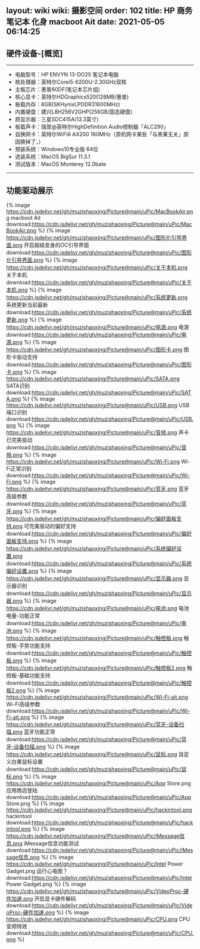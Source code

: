 layout: wiki
wiki: 摄影空间
order: 102
title: HP 商务笔记本 化身 macboot Ait
date: 2021-05-05 06:14:25
---


## 硬件设备-[概览]


------------



- 电脑型号：HP ENVYN 13-DO25   笔记本电脑
- 核处理器：英特尔Corei5-6200U-2.30GHz双核
- 主板芯片：惠普80DF(笔记本芯片组)
- 核心显卡：英特尔HDGraphics520(128MB/惠普)
- 板载内存：8GB(SKHynixLPDDR31600MHz)
- 内置硬盘：建兴L8H256V2GHP(256GB/固态硬盘)
- 原显示器：三星SDC415A(13.3英寸)
- 板载声卡：瑞昱@英特尔HighDefinition Audio控制器「ALC290」
- 自换网卡：英特尔WiFi6  AX200  160MHz（原机网卡某些「与黑果无关」原因换掉了，）
- 预装系统：Windows10专业版 64位
- 选装系统：MacOS BigSur 11.3.1 
- 测试版本：MacOS Monterey 12.0bate


------------

## 功能驱动展示

{% image  https://cdn.jsdelivr.net/gh/muzishaoxing/Picture@main/uPic/MacBookAir.png macboot Ait download:https://cdn.jsdelivr.net/gh/muzishaoxing/Picture@main/uPic/MacBookAir.png %}
{% image  https://cdn.jsdelivr.net/gh/muzishaoxing/Picture@main/uPic/图形化引导界面.png 开启超级变身的OC引导界面 download:https://cdn.jsdelivr.net/gh/muzishaoxing/Picture@main/uPic/图形化引导界面.png %}
{% image  https://cdn.jsdelivr.net/gh/muzishaoxing/Picture@main/uPic/关于本机.png 关于本机 download:https://cdn.jsdelivr.net/gh/muzishaoxing/Picture@main/uPic/关于本机.png %}
{% image  https://cdn.jsdelivr.net/gh/muzishaoxing/Picture@main/uPic/系统更新.png 系统更新当前最新 download:https://cdn.jsdelivr.net/gh/muzishaoxing/Picture@main/uPic/系统更新.png %}
{% image  https://cdn.jsdelivr.net/gh/muzishaoxing/Picture@main/uPic/电源.png 电源 download:https://cdn.jsdelivr.net/gh/muzishaoxing/Picture@main/uPic/电源.png %}
{% image  https://cdn.jsdelivr.net/gh/muzishaoxing/Picture@main/uPic/图形卡.png 图形卡驱动支持 download:https://cdn.jsdelivr.net/gh/muzishaoxing/Picture@main/uPic/图形卡.png %}
{% image  https://cdn.jsdelivr.net/gh/muzishaoxing/Picture@main/uPic/SATA.png SATA识别 download:https://cdn.jsdelivr.net/gh/muzishaoxing/Picture@main/uPic/SATA.png %}
{% image  https://cdn.jsdelivr.net/gh/muzishaoxing/Picture@main/uPic/USB.png USB端口识别 download:https://cdn.jsdelivr.net/gh/muzishaoxing/Picture@main/uPic/USB.png %}
{% image  https://cdn.jsdelivr.net/gh/muzishaoxing/Picture@main/uPic/音频.png 声卡已完美驱动 download:https://cdn.jsdelivr.net/gh/muzishaoxing/Picture@main/uPic/音频.png %}
{% image  https://cdn.jsdelivr.net/gh/muzishaoxing/Picture@main/uPic/Wi-Fi.png Wi-Fi正常识别 download:https://cdn.jsdelivr.net/gh/muzishaoxing/Picture@main/uPic/Wi-Fi.png %}
{% image  https://cdn.jsdelivr.net/gh/muzishaoxing/Picture@main/uPic/蓝牙.png 蓝牙高级参数 download:https://cdn.jsdelivr.net/gh/muzishaoxing/Picture@main/uPic/蓝牙.png %}
{% image  https://cdn.jsdelivr.net/gh/muzishaoxing/Picture@main/uPic/偏好面板支持.png 可完美驱动的偏好支持 download:https://cdn.jsdelivr.net/gh/muzishaoxing/Picture@main/uPic/偏好面板支持.png %}
{% image  https://cdn.jsdelivr.net/gh/muzishaoxing/Picture@main/uPic/系统偏好设置.png  download:https://cdn.jsdelivr.net/gh/muzishaoxing/Picture@main/uPic/系统偏好设置.png %}
{% image  https://cdn.jsdelivr.net/gh/muzishaoxing/Picture@main/uPic/显示器.png 显示器识别 download:https://cdn.jsdelivr.net/gh/muzishaoxing/Picture@main/uPic/显示器.png %}
{% image  https://cdn.jsdelivr.net/gh/muzishaoxing/Picture@main/uPic/电池.png 电池电量-功能正常 download:https://cdn.jsdelivr.net/gh/muzishaoxing/Picture@main/uPic/电池.png %}
{% image  https://cdn.jsdelivr.net/gh/muzishaoxing/Picture@main/uPic/触控板.png 触控板-手势功能支持 download:https://cdn.jsdelivr.net/gh/muzishaoxing/Picture@main/uPic/触控板.png %}
{% image  https://cdn.jsdelivr.net/gh/muzishaoxing/Picture@main/uPic/触控板2.png 触控板-基础功能支持 download:https://cdn.jsdelivr.net/gh/muzishaoxing/Picture@main/uPic/触控板2.png %}
{% image  https://cdn.jsdelivr.net/gh/muzishaoxing/Picture@main/uPic/Wi-Fi-ait.png Wi-Fi高级参数 download:https://cdn.jsdelivr.net/gh/muzishaoxing/Picture@main/uPic/Wi-Fi-ait.png %}
{% image  https://cdn.jsdelivr.net/gh/muzishaoxing/Picture@main/uPic/蓝牙-设备扫描.png 蓝牙功能正常 download:https://cdn.jsdelivr.net/gh/muzishaoxing/Picture@main/uPic/蓝牙-设备扫描.png %}
{% image  https://cdn.jsdelivr.net/gh/muzishaoxing/Picture@main/uPic/鼠标.png 自定义白果鼠标设置 download:https://cdn.jsdelivr.net/gh/muzishaoxing/Picture@main/uPic/鼠标.png %}
{% image  https://cdn.jsdelivr.net/gh/muzishaoxing/Picture@main/uPic/App Store.png 应用商店登陆 download:https://cdn.jsdelivr.net/gh/muzishaoxing/Picture@main/uPic/App Store.png %}
{% image  https://cdn.jsdelivr.net/gh/muzishaoxing/Picture@main/uPic/hackintool.png hackintool download:https://cdn.jsdelivr.net/gh/muzishaoxing/Picture@main/uPic/hackintool.png %}
{% image  https://cdn.jsdelivr.net/gh/muzishaoxing/Picture@main/uPic/iMessage信息.png iMessage信息功能测试 download:https://cdn.jsdelivr.net/gh/muzishaoxing/Picture@main/uPic/iMessage信息.png %}
{% image  https://cdn.jsdelivr.net/gh/muzishaoxing/Picture@main/uPic/Intel Power Gadget.png 运行心电图？ download:https://cdn.jsdelivr.net/gh/muzishaoxing/Picture@main/uPic/Intel Power Gadget.png %}
{% image  https://cdn.jsdelivr.net/gh/muzishaoxing/Picture@main/uPic/VideoProc-硬件加速.png 开启显卡硬件解码 download:https://cdn.jsdelivr.net/gh/muzishaoxing/Picture@main/uPic/VideoProc-硬件加速.png %}
{% image  https://cdn.jsdelivr.net/gh/muzishaoxing/Picture@main/uPic/CPU.png CPU变频特效 download:https://cdn.jsdelivr.net/gh/muzishaoxing/Picture@main/uPic/CPU.png %}